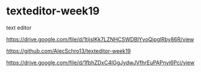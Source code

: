 # texteditor-week19
text editor









https://drive.google.com/file/d/1tijslKk7LZNHCSWDBlYvoQjpglRby86R/view

https://github.com/AlecSchro13/texteditor-week19

https://drive.google.com/file/d/1fbhZDxC4IGgJydwJVfhrEuPAPnyi6Pci/view

